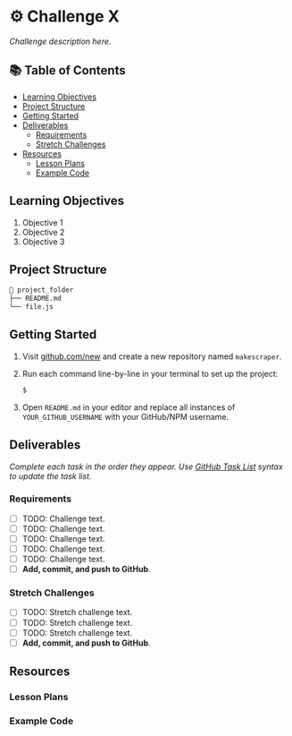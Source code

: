 # ⚙️ Challenge X

_Challenge description here._

<!-- omit in toc -->
## 📚 Table of Contents

- [Learning Objectives](#learning-objectives)
- [Project Structure](#project-structure)
- [Getting Started](#getting-started)
- [Deliverables](#deliverables)
  - [Requirements](#requirements)
  - [Stretch Challenges](#stretch-challenges)
- [Resources](#resources)
  - [Lesson Plans](#lesson-plans)
  - [Example Code](#example-code)

## Learning Objectives

1. Objective 1
1. Objective 2
1. Objective 3

## Project Structure

```bash
📂 project_folder
├── README.md
└── file.js
```

## Getting Started

1. Visit [github.com/new](https://github.com/new) and create a new repository named `makescraper`.
2. Run each command line-by-line in your terminal to set up the project:

    ```bash
    $
    ```

3. Open `README.md` in your editor and replace all instances of `YOUR_GITHUB_USERNAME` with your GitHub/NPM username.

## Deliverables

_Complete each task in the order they appear. Use [GitHub Task List](https://help.github.com/en/github/managing-your-work-on-github/about-task-lists) syntax to update the task list._

### Requirements

- [ ] TODO: Challenge text.
- [ ] TODO: Challenge text.
- [ ] TODO: Challenge text.
- [ ] TODO: Challenge text.
- [ ] TODO: Challenge text.
- [ ] **Add, commit, and push to GitHub**.

### Stretch Challenges

- [ ] TODO: Stretch challenge text.
- [ ] TODO: Stretch challenge text.
- [ ] TODO: Stretch challenge text.
- [ ] **Add, commit, and push to GitHub**.

## Resources

### Lesson Plans

### Example Code

